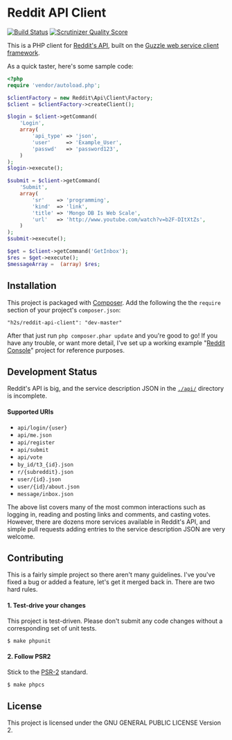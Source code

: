 Reddit API Client
=================

[![Build Status](https://secure.travis-ci.org/h2s/reddit-api-client.png)](http://travis-ci.org/h2s/reddit-api-client)
[![Scrutinizer Quality Score](https://scrutinizer-ci.com/g/h2s/reddit-api-client/badges/quality-score.png?s=7f14544827eccb99214c30e2f71904b527941a96)](https://scrutinizer-ci.com/g/h2s/reddit-api-client/)

This is a PHP client for [Reddit's API](http://www.reddit.com/dev/api), built on
the [Guzzle web service client framework](http://docs.guzzlephp.org/en/latest/).

As a quick taster, here's some sample code:

```php
<?php
require 'vendor/autoload.php';

$clientFactory = new Reddit\Api\Client\Factory;
$client = $clientFactory->createClient();

$login = $client->getCommand(
    'Login',
    array(
        'api_type' => 'json',
        'user'     => 'Example_User',
        'passwd'   => 'password123',
    )
);
$login->execute();

$submit = $client->getCommand(
    'Submit',
    array(
        'sr'    => 'programming',
        'kind'  => 'link',
        'title' => 'Mongo DB Is Web Scale',
        'url'   => 'http://www.youtube.com/watch?v=b2F-DItXtZs',
    )
);
$submit->execute();

$get = $client->getCommand('GetInbox');
$res = $get->execute();
$messageArray =  (array) $res;

```

Installation
------------

This project is packaged with [Composer](http://getcomposer.org/). Add the
following the the `require` section of your project's `composer.json`:

    "h2s/reddit-api-client": "dev-master"

After that just run `php composer.phar update` and you're good to go! If you
have any trouble, or want more detail, I've set up a working example "[Reddit
Console](https://github.com/h2s/reddit-console)" project for reference purposes.

Development Status
------------------

Reddit's API is big, and the service description JSON in the
[`./api/`](https://github.com/h2s/reddit-api-client/tree/master/api) directory
is incomplete.

#### Supported URIs

* `api/login/{user}`
* `api/me.json`
* `api/register`
* `api/submit`
* `api/vote`
* `by_id/t3_{id}.json`
* `r/{subreddit}.json`
* `user/{id}.json`
* `user/{id}/about.json`
* `message/inbox.json`

The above list covers many of the most common interactions such as logging in,
reading and posting links and comments, and casting votes. However, there are
dozens more services available in Reddit's API, and simple pull requests adding
entries to the service description JSON are very welcome.

Contributing
------------

This is a fairly simple project so there aren't many guidelines. I've you've
fixed a bug or added a feature, let's get it merged back in. There are two hard
rules.

#### 1. Test-drive your changes

This project is test-driven. Please don't submit any code changes without a
corresponding set of unit tests.

```bash
$ make phpunit
```

#### 2. Follow PSR2

Stick to the [PSR-2](https://github.com/php-fig/fig-standards/blob/master/accepted/PSR-2-coding-style-guide.md)
standard.

```bash
$ make phpcs
```

License
-------

This project is licensed under the GNU GENERAL PUBLIC LICENSE Version 2.

